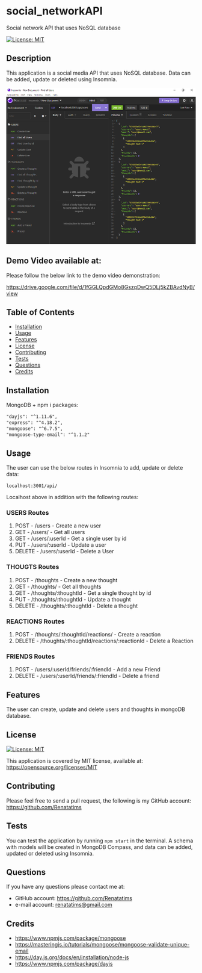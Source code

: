# social_networkAPI

Social network API that uses NoSQL database

[![License: MIT](https://img.shields.io/badge/License-MIT-blue.svg)](https://opensource.org/licenses/MIT)

## Description

This application is a social media API that uses NoSQL database. Data can be added, update or deleted using Insomnia.

![Preview](assets/screenshots/Capture1.PNG)

## Demo Video available at:

Please follow the below link to the demo video demonstration:

https://drive.google.com/file/d/1fGGLQpdGMo8GszqDwQ5DLj5kZBAvdNyB/view

## Table of Contents

- [Installation](#installation)
- [Usage](#usage)
- [Features](#features)
- [License](#license)
- [Contributing](#contributing)
- [Tests](#tests)
- [Questions](#questions)
- [Credits](#credits)

## Installation

MongoDB + npm i packages:
```
"dayjs": "^1.11.6",
"express": "^4.18.2",
"mongoose": "^6.7.5",
"mongoose-type-email": "^1.1.2"
```
## Usage

The user can use the below routes in Insomnia to add, update or delete data:
````
localhost:3001/api/
````

Localhost above in addition with the following routes:

### USERS Routes
1. POST - /users - Create a new user
2. GET - /users/ - Get all users
3. GET - /users/:userId - Get a single user by id
4. PUT - /users/:userId - Update a user
5. DELETE - /users/:userId - Delete a User

### THOUGTS Routes
1. POST - /thoughts - Create a new thought
2. GET - /thoughts/ - Get all thoughts
3. GET - /thoughts/:thoughtId - Get a single thought by id
4. PUT - /thoughts/:thoughtId - Update a thought
5. DELETE - /thoughts/:thoughtId - Delete a thought

### REACTIONS Routes
1. POST - /thoughts/:thoughtId/reactions/ - Create a reaction
2. DELETE - /thoughts/:thoughtId/reactions/:reactionId - Delete a Reaction

### FRIENDS Routes
1. POST - /users/:userId/friends/:friendId - Add a new Friend
2. DELETE - /users/:userId/friends/:friendId - Delete a friend

## Features

The user can create, update and delete users and thoughts in mongoDB database.

## License

[![License: MIT](https://img.shields.io/badge/License-MIT-blue.svg)](https://opensource.org/licenses/MIT)

This application is covered by MIT license, available at:
https://opensource.org/licenses/MIT

## Contributing

Please feel free to send a pull request, the following is my GitHub account: https://github.com/Renatatims

## Tests

You can test the application by running `npm start` in the terminal. A schema with models will be created in MongoDB Compass, and data can be added, updated or deleted using Insomnia.

## Questions

If you have any questions please contact me at:

- GitHub account: https://github.com/Renatatims
- e-mail account: renatatims@gmail.com

## Credits

- https://www.npmjs.com/package/mongoose
- https://masteringjs.io/tutorials/mongoose/mongoose-validate-unique-email
- https://day.js.org/docs/en/installation/node-js
- https://www.npmjs.com/package/dayjs

